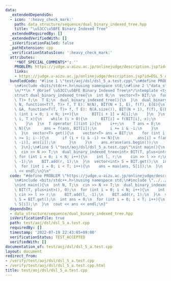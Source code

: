 ```yaml
---
data:
  _extendedDependsOn:
  - icon: ':heavy_check_mark:'
    path: data_structure/sequence/dual_binary_indexed_tree.hpp
    title: "\u53CC\u5BFE Binary Indexed Tree"
  _extendedRequiredBy: []
  _extendedVerifiedWith: []
  _isVerificationFailed: false
  _pathExtension: cpp
  _verificationStatusIcon: ':heavy_check_mark:'
  attributes:
    '*NOT_SPECIAL_COMMENTS*': ''
    PROBLEM: https://judge.u-aizu.ac.jp/onlinejudge/description.jsp?id=DSL_5_A
    links:
    - https://judge.u-aizu.ac.jp/onlinejudge/description.jsp?id=DSL_5_A
  bundledCode: "#line 1 \"test/aoj/dsl/dsl_5_a.test.cpp\"\n#define PROBLEM \"https://judge.u-aizu.ac.jp/onlinejudge/description.jsp?id=DSL_5_A\"\
    \n#include <bits/stdc++.h>\nusing namespace std;\n#line 2 \"data_structure/sequence/dual_binary_indexed_tree.hpp\"\
    \n/**\n * @brief \u53CC\u5BFE Binary Indexed Tree\n*/\ntemplate <typename T>\n\
    struct dual_binary_indexed_tree{\n  int N;\n  vector<T> BIT;\n  function<T(T,\
    \ T)> f;\n  T E;\n  dual_binary_indexed_tree(){\n  }\n  dual_binary_indexed_tree(int\
    \ N, function<T(T, T)> f, T E): N(N), BIT(N + 1, E), f(f), E(E){\n  }\n  dual_binary_indexed_tree(vector<T>\
    \ &A, function<T(T, T)> f, T E): N(A.size()), BIT(N + 1), f(f), E(E){\n    for\
    \ (int i = 0; i < N; i++){\n      BIT[i + 1] = A[i];\n    }\n  }\n  void add(int\
    \ i, T x){\n    while (i > 0){\n      BIT[i] = f(BIT[i], x);\n      i -= i & -i;\n\
    \    }\n  }\n  T operator [](int i){\n    i++;\n    T ans = E;\n    while (i <=\
    \ N){\n      ans = f(ans, BIT[i]);\n      i += i & -i;\n    }\n    return ans;\n\
    \  }\n  vector<T> get(){\n    vector<T> ans = BIT;\n    for (int i = N - 1; i\
    \ >= 1; i--){\n      if (i + (i & -i) <= N){\n        ans[i] = f(ans[i + (i &\
    \ -i)], ans[i]);\n      }\n    }\n    ans.erase(ans.begin());\n    return ans;\n\
    \  }\n};\n#line 5 \"test/aoj/dsl/dsl_5_a.test.cpp\"\nint main(){\n  int N, T;\n\
    \  cin >> N >> T;\n  dual_binary_indexed_tree<int> BIT(T, plus<int>(), 0);\n \
    \ for (int i = 0; i < N; i++){\n    int l, r;\n    cin >> l >> r;\n    BIT.add(l,\
    \ -1);\n    BIT.add(r, 1);\n  }\n  vector<int> S = BIT.get();\n  int ans = 0;\n\
    \  for (int i = 0; i < T; i++){\n    ans = max(ans, S[i]);\n  }\n  cout << ans\
    \ << endl;\n}\n"
  code: "#define PROBLEM \"https://judge.u-aizu.ac.jp/onlinejudge/description.jsp?id=DSL_5_A\"\
    \n#include <bits/stdc++.h>\nusing namespace std;\n#include \"../../../data_structure/sequence/dual_binary_indexed_tree.hpp\"\
    \nint main(){\n  int N, T;\n  cin >> N >> T;\n  dual_binary_indexed_tree<int>\
    \ BIT(T, plus<int>(), 0);\n  for (int i = 0; i < N; i++){\n    int l, r;\n   \
    \ cin >> l >> r;\n    BIT.add(l, -1);\n    BIT.add(r, 1);\n  }\n  vector<int>\
    \ S = BIT.get();\n  int ans = 0;\n  for (int i = 0; i < T; i++){\n    ans = max(ans,\
    \ S[i]);\n  }\n  cout << ans << endl;\n}"
  dependsOn:
  - data_structure/sequence/dual_binary_indexed_tree.hpp
  isVerificationFile: true
  path: test/aoj/dsl/dsl_5_a.test.cpp
  requiredBy: []
  timestamp: '2022-07-19 22:43:05+09:00'
  verificationStatus: TEST_ACCEPTED
  verifiedWith: []
documentation_of: test/aoj/dsl/dsl_5_a.test.cpp
layout: document
redirect_from:
- /verify/test/aoj/dsl/dsl_5_a.test.cpp
- /verify/test/aoj/dsl/dsl_5_a.test.cpp.html
title: test/aoj/dsl/dsl_5_a.test.cpp
---
```

